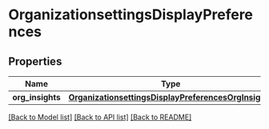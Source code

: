 # OrganizationsettingsDisplayPreferences

## Properties
Name | Type | Description | Notes
------------ | ------------- | ------------- | -------------
**org_insights** | [**OrganizationsettingsDisplayPreferencesOrgInsights**](OrganizationsettingsDisplayPreferencesOrgInsights.md) |  | [optional] 

[[Back to Model list]](../README.md#documentation-for-models) [[Back to API list]](../README.md#documentation-for-api-endpoints) [[Back to README]](../README.md)

